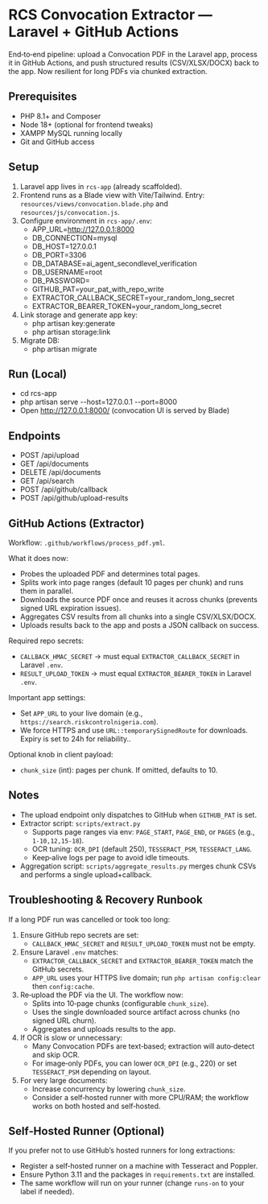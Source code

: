 # RCS Convocation Extractor — Laravel + GitHub Actions

End‑to‑end pipeline: upload a Convocation PDF in the Laravel app, process it in GitHub Actions, and push structured results (CSV/XLSX/DOCX) back to the app. Now resilient for long PDFs via chunked extraction.

## Prerequisites
- PHP 8.1+ and Composer
- Node 18+ (optional for frontend tweaks)
- XAMPP MySQL running locally
- Git and GitHub access

## Setup
1. Laravel app lives in `rcs-app` (already scaffolded).
2. Frontend runs as a Blade view with Vite/Tailwind. Entry: `resources/views/convocation.blade.php` and `resources/js/convocation.js`.
3. Configure environment in `rcs-app/.env`:
   - APP_URL=http://127.0.0.1:8000
   - DB_CONNECTION=mysql
   - DB_HOST=127.0.0.1
   - DB_PORT=3306
   - DB_DATABASE=ai_agent_secondlevel_verification
   - DB_USERNAME=root
   - DB_PASSWORD=
   - GITHUB_PAT=your_pat_with_repo_write
   - EXTRACTOR_CALLBACK_SECRET=your_random_long_secret
   - EXTRACTOR_BEARER_TOKEN=your_random_long_secret
4. Link storage and generate app key:
   - php artisan key:generate
   - php artisan storage:link
5. Migrate DB:
   - php artisan migrate

## Run (Local)
- cd rcs-app
- php artisan serve --host=127.0.0.1 --port=8000
- Open http://127.0.0.1:8000/ (convocation UI is served by Blade)

## Endpoints
- POST /api/upload
- GET  /api/documents
- DELETE /api/documents
- GET  /api/search
- POST /api/github/callback
- POST /api/github/upload-results

## GitHub Actions (Extractor)
Workflow: `.github/workflows/process_pdf.yml`.

What it does now:
- Probes the uploaded PDF and determines total pages.
- Splits work into page ranges (default 10 pages per chunk) and runs them in parallel.
- Downloads the source PDF once and reuses it across chunks (prevents signed URL expiration issues).
- Aggregates CSV results from all chunks into a single CSV/XLSX/DOCX.
- Uploads results back to the app and posts a JSON callback on success.

Required repo secrets:
- `CALLBACK_HMAC_SECRET` -> must equal `EXTRACTOR_CALLBACK_SECRET` in Laravel `.env`.
- `RESULT_UPLOAD_TOKEN` -> must equal `EXTRACTOR_BEARER_TOKEN` in Laravel `.env`.

Important app settings:
- Set `APP_URL` to your live domain (e.g., `https://search.riskcontrolnigeria.com`).
- We force HTTPS and use `URL::temporarySignedRoute` for downloads. Expiry is set to 24h for reliability..

Optional knob in client payload:
- `chunk_size` (int): pages per chunk. If omitted, defaults to 10.

## Notes
- The upload endpoint only dispatches to GitHub when `GITHUB_PAT` is set.
- Extractor script: `scripts/extract.py`
  - Supports page ranges via env: `PAGE_START`, `PAGE_END`, or `PAGES` (e.g., `1-10,12,15-18`).
  - OCR tuning: `OCR_DPI` (default 250), `TESSERACT_PSM`, `TESSERACT_LANG`.
  - Keep‑alive logs per page to avoid idle timeouts.
- Aggregation script: `scripts/aggregate_results.py` merges chunk CSVs and performs a single upload+callback.

## Troubleshooting & Recovery Runbook

If a long PDF run was cancelled or took too long:
1. Ensure GitHub repo secrets are set:
   - `CALLBACK_HMAC_SECRET` and `RESULT_UPLOAD_TOKEN` must not be empty.
2. Ensure Laravel `.env` matches:
   - `EXTRACTOR_CALLBACK_SECRET` and `EXTRACTOR_BEARER_TOKEN` match the GitHub secrets.
   - `APP_URL` uses your HTTPS live domain; run `php artisan config:clear` then `config:cache`.
3. Re‑upload the PDF via the UI. The workflow now:
   - Splits into 10‑page chunks (configurable `chunk_size`).
   - Uses the single downloaded source artifact across chunks (no signed URL churn).
   - Aggregates and uploads results to the app.
4. If OCR is slow or unnecessary:
   - Many Convocation PDFs are text‑based; extraction will auto‑detect and skip OCR.
   - For image‑only PDFs, you can lower `OCR_DPI` (e.g., 220) or set `TESSERACT_PSM` depending on layout.
5. For very large documents:
   - Increase concurrency by lowering `chunk_size`.
   - Consider a self‑hosted runner with more CPU/RAM; the workflow works on both hosted and self‑hosted.

## Self‑Hosted Runner (Optional)
If you prefer not to use GitHub’s hosted runners for long extractions:
- Register a self‑hosted runner on a machine with Tesseract and Poppler.
- Ensure Python 3.11 and the packages in `requirements.txt` are installed.
- The same workflow will run on your runner (change `runs-on` to your label if needed).